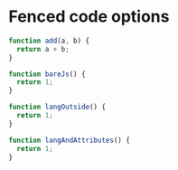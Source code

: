 # Fenced code options

```js {show}
function add(a, b) {
  return a + b;
}
```

```js
function bareJs() {
  return 1;
}
```

```js {show}
function langOutside() {
  return 1;
}
```

```js {show: false, run: false}
function langAndAttributes() {
  return 1;
}
```
